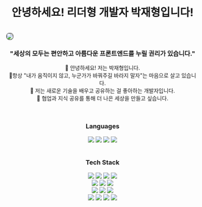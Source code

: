 <h1 align="center">안녕하세요! 리더형 개발자 박재형입니다!</h1>
<br/>
<img src="https://github.com/user-attachments/assets/06c83a8d-74d2-4b20-ad79-ffcd9fe974ed" style="border: 1px solid ;
border-radius: 7px;">
<h3 align="center">"세상의 모두는 편안하고 아름다운 프론트엔드를 누릴 권리가 있습니다."</h3>
<p align="center">
👋 안녕하세요! 저는 박재형입니다.<br/>
🤺항상 "내가 움직이지 않고, 누군가가 바꿔주길 바라지 말자"는 마음으로 살고 있습니다.<br/>
🏫 저는 새로운 기술을 배우고 공유하는 걸 좋아하는 개발자입니다.<br/>
🤝 협업과 지식 공유를 통해 더 나은 세상을 만들고 싶습니다.<br/>
</p>
<br/>

<h3 align="center">Languages</h3>
<div align= "center">
    <img src="https://img.shields.io/badge/java-%23ED8B00.svg?style=for-the-badge&logo=openjdk&logoColor=white">
    <img src="https://img.shields.io/badge/Javascript-F7DF1E?style=for-the-badge&logo=Javascript&logoColor=white">
    <img src="https://img.shields.io/badge/typescript-%23007ACC.svg?style=for-the-badge&logo=typescript&logoColor=white">
    <img src="https://img.shields.io/badge/Python-3776AB?style=for-the-badge&logo=Python&logoColor=white">
</div>
<br/>
<div style="margin: 0 auto; text-align: center;" align= "center"> 
    <h3 align="center">Tech Stack</h3>
    <img src="https://img.shields.io/badge/HTML5-E34F26?style=for-the-badge&logo=HTML5&logoColor=white">
    <img src="https://img.shields.io/badge/CSS3-1572B6?style=for-the-badge&logo=CSS3&logoColor=white">
    <img src="https://img.shields.io/badge/React-61DAFB?style=for-the-badge&logo=React&logoColor=white">
    <img src="https://img.shields.io/badge/Next.js-000000?style=for-the-badge&logo=Next.js&logoColor=white">
    <br/>
    <img src="https://img.shields.io/badge/-React%20Query-FF4154?style=for-the-badge&logo=react%20query&logoColor=white">
    <img src="https://img.shields.io/badge/Redux-764ABC?style=for-the-badge&logo=Redux&logoColor=white">
    <img src="https://img.shields.io/badge/Recoil-0179f3?style=for-the-badge&logo=Recoil&logoColor=white">
    <br/>
    <img src="https://img.shields.io/badge/tailwindcss-%2338B2AC.svg?style=for-the-badge&logo=tailwind-css&logoColor=white">
    <img src="https://img.shields.io/badge/Bootstrap-7952B3?style=for-the-badge&logo=Bootstrap&logoColor=white">
    <img src="https://img.shields.io/badge/Sass-CC6699?style=for-the-badge&logo=Sass&logoColor=white">
    <br/>
    <img src="https://img.shields.io/badge/Vercel-000000?style=for-the-badge&logo=Vercel&logoColor=white">
    <img src="https://img.shields.io/badge/Figma-F24E1E?style=for-the-badge&logo=Figma&logoColor=white">
    <img src="https://img.shields.io/badge/jira-%230A0FFF.svg?style=for-the-badge&logo=jira&logoColor=white">
    <img src="https://img.shields.io/badge/Notion-000000?style=for-the-badge&logo=Notion&logoColor=white">
</div>
